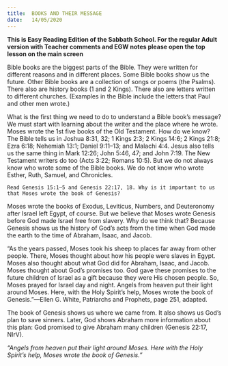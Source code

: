 ```yaml
---
title:  BOOKS AND THEIR MESSAGE
date:   14/05/2020
---
```


**This is Easy Reading Edition of the Sabbath School. For the regular Adult version with Teacher comments and EGW notes please open the top lesson on the main screen** 

Bible books are the biggest parts of the Bible. They were written for different reasons and in different places. Some Bible books show us the future. Other Bible books are a collection of songs or poems (the Psalms). There also are history books (1 and 2 Kings). There also are letters written to different churches. (Examples in the Bible include the letters that Paul and other men wrote.)

What is the first thing we need to do to understand a Bible book’s message? We must start with learning about the writer and the place where he wrote. Moses wrote the 1st five books of the Old Testament. How do we know? The Bible tells us in Joshua 8:31, 32; 1 Kings 2:3; 2 Kings 14:6; 2 Kings 21:8; Ezra 6:18; Nehemiah 13:1; Daniel 9:11–13; and Malachi 4:4. Jesus also tells us the same thing in Mark 12:26; John 5:46, 47; and John 7:19. The New Testament writers do too (Acts 3:22; Romans 10:5). But we do not always know who wrote some of the Bible books. We do not know who wrote Esther, Ruth, Samuel, and Chronicles.

`Read Genesis 15:1–5 and Genesis 22:17, 18. Why is it important to us that Moses wrote the book of Genesis?`

Moses wrote the books of Exodus, Leviticus, Numbers, and Deuteronomy after Israel left Egypt, of course. But we believe that Moses wrote Genesis before God made Israel free from slavery. Why do we think that? Because Genesis shows us the history of God’s acts from the time when God made the earth to the time of Abraham, Isaac, and Jacob.

“As the years passed, Moses took his sheep to places far away from other people. There, Moses thought about how his people were slaves in Egypt. Moses also thought about what God did for Abraham, Isaac, and Jacob. Moses thought about God’s promises too. God gave these promises to the future children of Israel as a gift because they were His chosen people. So, Moses prayed for Israel day and night. Angels from heaven put their light around Moses. Here, with the Holy Spirit’s help, Moses wrote the book of Genesis.”—Ellen G. White, Patriarchs and Prophets, page 251, adapted.

The book of Genesis shows us where we came from. It also shows us God’s plan to save sinners. Later, God shows Abraham more information about this plan: God promised to give Abraham many children (Genesis 22:17, NIrV).

_“Angels from heaven put their light around Moses. Here with the Holy Spirit’s help, Moses wrote the book of Genesis.”_
